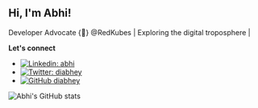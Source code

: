 <h2> Hi, I'm Abhi!</h2>

Developer Advocate {🥑} @RedKubes | Exploring the digital troposphere |

**Let's connect**
* [![Linkedin: abhi](https://img.shields.io/badge/-abhimanyuselvan-blue?style=flat-square&logo=Linkedin&logoColor=white&link=https://www.linkedin.com/in/abhimanyuselvan/)](https://www.linkedin.com/in/abhimanyuselvan/)
* [![Twitter: diabhey](https://img.shields.io/twitter/follow/diabhey?style=social)](https://twitter.com/diabhey)
* [![GitHub diabhey](https://img.shields.io/github/followers/diabhey?label=follow&style=social)](https://github.com/diabhey)

![Abhi's GitHub stats](https://github-readme-stats.vercel.app/api?username=diabhey&count_private=true&show_icons=true&theme=radical)   
